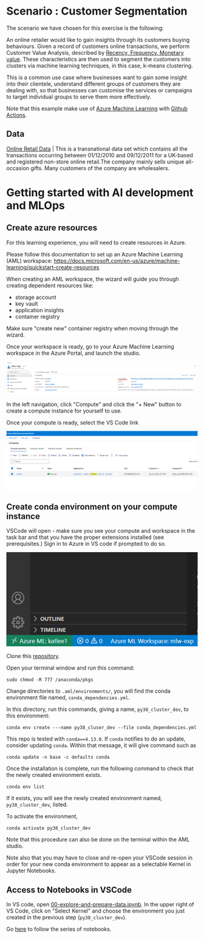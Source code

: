 
# Scenario : Customer Segmentation

The scenario we have chosen for this exercise is the following:

An online retailer would like to gain insights through its customers buying behaviours. Given a record of customers online transactions, we perform Customer Value Analysis, described by [Recency, Frequency, Monetary value](https://clevertap.com/blog/rfm-analysis/). These characteristics are then used to segment the customers into clusters via machine learning techniques, in this case, k-means clustering. 

This is a common use case where businesses want to gain some insight into their clientele, understand different groups of customers they are dealing with, so that businesses can customise the services or campaigns to target individual groups to serve them more effectively.

Note that this example make use of [Azure Machine Learning](https://docs.microsoft.com/en-gb/azure/machine-learning/) with [Github Actions](https://docs.github.com/en/actions). 

## Data
[Online Retail Data](https://archive.ics.uci.edu/ml/datasets/online+retail) | This is a transnational data set which contains all the transactions occurring between 01/12/2010 and 09/12/2011 for a UK-based and registered non-store online retail.The company mainly sells unique all-occasion gifts. Many customers of the company are wholesalers.

# Getting started with AI development and MLOps

## Create azure resources 

For this learning experience, you will need to create resources in Azure. 

Please follow this documentation to set up an Azure Machine Learning (AML) workspace:
https://docs.microsoft.com/en-us/azure/machine-learning/quickstart-create-resources

When creating an AML workspace, the wizard will guide you through creating dependent resources like:
- storage account
- key vault
- application insights
- container registry

Make sure "create new" container registry when moving through the wizard.

Once your workspace is ready, go to your Azure Machine Learning workspace in the Azure Portal, and launch the studio.

![studio](docs/assets/aml-studio.png)

In the left navigation, click "Compute" and click the "+ New" button to create a compute instance for yourself to use.

Once your compute is ready, select the VS Code link

![vscode](docs/assets/compute.png)

## Create conda environment on your compute instance

VSCode will open - make sure you see your compute and workspace in the task bar and that you have the proper extensions installed (see prerequisites.) Sign in to Azure in VS code if prompted to do so.

![remote](docs/assets/remote-and-ws.png)

Clone this [repository](https://github.com/csu-devsquad-latam/aidev-mlops).

Open your terminal window and run this command:

```
sudo chmod -R 777 /anaconda/pkgs
```

Change directories to `.aml/environments/`, you will find the conda environment file named, `conda_dependencies.yml`. 

In this directory, run this commands, giving a name, `py38_cluster_dev`, to this environment:

```
conda env create ---name py38_cluser_dev --file conda_dependencies.yml
```

This repo is tested with `conda==4.13.0`. If `conda` notifies to do an update, consider updating `conda`. Within that message, it will give command such as

```
conda update -n base -c defaults conda
``` 

Once the installation is complete, run the following command to check that the newly created environment exists.

```
conda env list
```

If it exists, you will see the newly created environment named, `py38_cluster_dev`, listed.

To activate the environment, 

```
conda activate py38_cluster_dev
```

Note that this procedure can also be done on the terminal within the AML studio.

Note also that you may have to close and re-open your VSCode session in order for your new conda environment to appear as a selectable Kernel in Jupyter Notebooks.

## Access to Notebooks in VSCode

In VS code, open [00-explore-and-prepare-data.ipynb](https://github.com/csu-devsquad-latam/aidev/blob/main/notebooks/00-data/00-explore-and-prepare-data.ipynb). In the upper right of VS Code, click on "Select Kernel" and choose the environment you just created in the previous step (`py38_cluster_dev`). 

Go [here](https://github.com/csu-devsquad-latam/aidev/tree/main/notebooks) to follow the series of notebooks.
